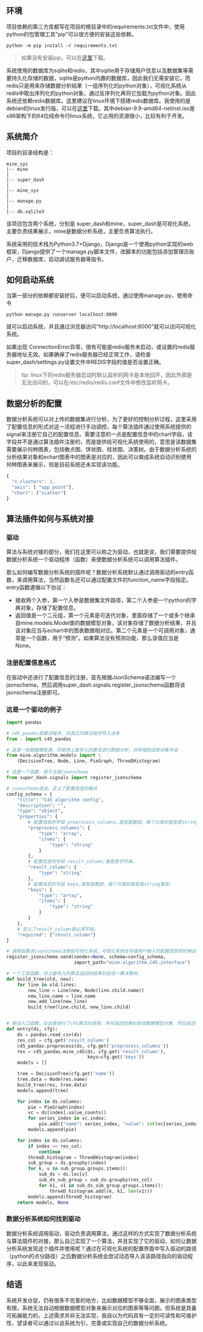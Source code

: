 ## 环境

项目依赖的第三方库都写在项目的根目录中的requirements.txt文件中，使用python的包管理工具"pip"可以很方便的安装这些依赖。

```shell
python -m pip install -r requirements.txt
```

>  如果没有安装pip，可以在[这里](https://pypi.org/project/pip/)下载。

系统使用的数据库为sqlite和redis，其中sqlite用于存储用户信息以及数据集等需要持久化存储的数据，sqlite是python内置的数据库，因此我们无需安装它。而redis只是用来存储数据分析结果（一组序列化的python对象），可视化系统从redis中取出序列化的python对象，通过反序列化再将它加载为python对象。因此系统还依赖redis数据库。这里建议在linux环境下搭建redis数据库。我使用的是debian的linux发行版，可以在[这里](https://mirrors.tuna.tsinghua.edu.cn/debian-cd/9.9.0/amd64/iso-cd/)下载。其中debian-9.9-amd64-netinst.iso是x86架构下的64位纯命令行linux系统，它占用的资源很小，比较有利于开发。

## 系统简介

项目的目录结构是：

```
mine_sys
|-- mine
|
|-- super_dash
|
|-- mine_sys
|
|-- manage.py
|
|-- db.sqlite3

```

该项目包含两个系统，分别是 super_dash和mine，super_dash是可视化系统，主要负责结果展示，mine是数据分析系统，主要负责算法执行。

系统采用的技术栈为Python3.7+Django，Django是一个使用python实现的web框架，Django提供了一个manage.py脚本文件，改脚本的功能包括添加管理员账户，迁移数据库，启动调试服务器等指令。

## 如何启动系统

当第一部分的依赖都安装好后，便可以启动系统，通过使用manage.py，使用命令

```shell
python manage.py runserver localhost:8000
```

就可以启动系统，并且通过浏览器访问"http://localhost:8000"就可以访问可视化系统。

如果出现 ConnectionError异常，很有可能是redis服务未启动，或设置的redis服务器地址无效。如果确保了redis服务器已经正常工作，请检查super_dash/settings.py设置文件中REDIS字段的值是否设置正确。

> tip: linux下的redis服务器启动时默认监听的网卡是本地回环，因此外部是无法访问的，可以在/etc/redis/redis.conf文件中修改监听网卡。

## 数据分析的配置

数据分析系统可以对上传的数据集进行分析，为了更好的控制分析过程，这里采用了配置信息的形式对这一流程进行手动调控，每个算法插件通过使用系统提供的signal来注册它自己的配置信息。需要注意的一点是配置信息中的chart字段，该字段并不是通过算法插件注册的，而是提供给可视化系统使用的，意思是该数据集需要展示何种图表，包括散点图、饼状图、柱状图、决策树。由于数据分析系统的分析结果对象和echart图表中的图表是对应的，因此可以做成系统自动识别使用何种图表来展示，但是目前系统还未实现该功能。

```javascript
{
  "n_clusters": 2,
  "axis": [ "opp_point"],
  "chart": ["scatter"]
}
```

## 算法插件如何与系统对接

### 驱动

算法与系统对接的部分，我们在这里可以称之为驱动，也就是说，我们需要提供给数据分析系统一个驱动程序（函数）来使数据分析系统可以调用算法插件。

那么如何编写数据分析系统的插件呢？数据分析系统默认通过调用驱动的entry函数，来调用算法，当然函数名还可以通过配置文件的function_name字段指定。entry函数遵循以下协议：

- 接收两个入参，第一个入参是数据集文件路径，第二个入参是一个python的字典对象，存储了配置信息。
- 返回值是一个二元组，第一个元素是可迭代对象，里面存储了一个或多个继承自mine.models.Model类的数据模型对象，该对象存储了数据分析结果，并且该对象应当与echart中的图表数据相对应。第二个元素是一个可调用对象，通常是一个函数，用于“预测”。如果算法没有预测功能，那么该值应当是None。

### 注册配置信息格式

在驱动中还进行了配置信息的注册，首先根据JsonSchema语法编写一个jsonschema，然后调用super_dash.signals.register_jsonschema函数将该jsonschema注册即可。

### 这是一个驱动的例子

```python
import pandas

# c45_pandas是算法程序，将真正的算法程序导入进来
from . import c45_pandas

# 这是一些数据模型类，将使用上面导入的算法进行数据分析，并转储到这些对象中去
from mine.algorithm.models import \
    (DecisionTree, Node, Line, PieGraph, ThreeDHistogram)

# 这是一个函数，用于注册jsonschema
from super_dash.signals import register_jsonschema

# jsonschema语法，定义了配置信息的格式
config_schema = {
    "title": "C45 algorithm config",
    "description": "",
    "type": "object",
    "properties": {
        # 配置信息的字段 preprocess_columns,类型是数组，每个元素的类型是string类型。
        "preprocess_columns": {
            "type": "array",
            "items": {
                "type": "string"
            }
        },
        # 配置信息的字段 result_column,类型是字符串。
        "result_column": {
            "type": "string"
        },
        # 配置信息的字段 keys,类型是数组，每个元素的类型是string类型。
        "keys": {
            "type": "array",
            "items": {
                "type": "string"
            }
        }
    },
    # 定义了result_column是必须字段。
    "required": ["result_column"]
}

# 调用函数讲jsonschema注册给可视化系统，可视化系统在存储用户输入的配置信息的时候会使用该jsonschema对象对数据进行校验
register_jsonschema.send(sender=None, schema=config_schema,
                         import_path="mine.algorithm.C45.interface")

# 一个工具函数，将上面导入的算法返回的结果封装成一棵决策树。
def build_tree(old, new):
    for line in old.lines:
        new_line = Line(new, Node(line.child.name))
        new_line.name = line.name
        new.add_line(new_line)
        build_tree(line.child, new_line.child)


# 驱动入口函数，在这里进行了c45算法的调用，并将返回结果封装成数据模型对象，然后返回一个二元组。
def entry(ds, cfg):
    ds = pandas.read_csv(ds)
    res_col = cfg.get('result_column')
    c45_pandas.preprocess(ds, cfg.get('preprocess_columns'))
    res = c45_pandas.mine_c45(ds, cfg.get('result_column'),
                              keys=cfg.get('keys'))
    models = []

    tree = DecisionTree(cfg.get('name'))
    tree.data = Node(res.name)
    build_tree(res, tree.data)
    models.append(tree)

    for index in ds.columns:
        pie = PieGraph(index)
        vc = ds[index].value_counts()
        for series_index in vc.index:
            pie.add({"name": series_index, "value": int(vc[series_index])})
        models.append(pie)

    for index in ds.columns:
        if index == res_col:
            continue
        threeD_histogram = ThreeDHistogram(index)
        sub_group = ds.groupby(index)
        for k, v in sub_group.groups.items():
            sub_ds = ds.loc[v]
            sub_ds_sub_group = sub_ds.groupby(res_col)
            for k1, v1 in sub_ds_sub_group.groups.items():
                threeD_histogram.add((k, k1, len(v1)))
        models.append(threeD_histogram)
    return models, None

```

### 数据分析系统如何找到驱动

数据分析系统调用驱动，驱动负责调用算法，通过这样的方式实现了数据分析系统与算法插件的对接，那么自己实现了一个算法，并且实现了它的驱动，如何让数据分析系统发现这个插件并使用呢？通过在可视化系统的配置界面中写入驱动的路径（python的点分路径）之后数据分析系统会尝试动态导入该该路径指向的驱动程序，以此来发现驱动。

## 结语

系统开发仓促，仍有很多不完善的地方，比如数据模型不够全面，展示的图表类型有限，系统无法自动根据数据模型对象来展示对应的图表等等问题。但系统是具备可拓展能力的，上述需求并非无法实现，我自以为代码具有一定的可读性和可维护性，望读者可以通过以该系统为引，完善或实现自己的数据分析系统。
